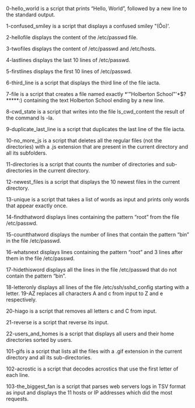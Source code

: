0-hello_world is a script that prints “Hello, World”, followed by a new line to the standard output.

1-confused_smiley is a script that displays a confused smiley "(Ôo)'.

2-hellofile displays the content of the /etc/passwd file.

3-twofiles displays the content of /etc/passwd and /etc/hosts.

4-lastlines displays the last 10 lines of /etc/passwd.

5-firstlines displays the first 10 lines of /etc/passwd.

6-third_line is a script that displays the third line of the file iacta.

7-file is a script that creates a file named exactly *\'"Holberton School"'\*$?*****:) containing the text Holberton School ending by a new line.

8-cwd_state is a script that writes into the file ls_cwd_content the result of the command ls -la.

9-duplicate_last_line is a script that duplicates the last line of the file iacta.

10-no_more_js is a script that deletes all the regular files (not the directories) with a .js extension that are present in the current directory and all its subfolders.

11-directories is a script that counts the number of directories and sub-directories in the current directory.

12-newest_files is a script that displays the 10 newest files in the current directory.

13-unique is a script that takes a list of words as input and prints only words that appear exactly once.

14-findthatword displays lines containing the pattern “root” from the file /etc/passwd.

15-countthatword displays the number of lines that contain the pattern “bin” in the file /etc/passwd.

16-whatsnext displays lines containing the pattern “root” and 3 lines after them in the file /etc/passwd.

17-hidethisword displays all the lines in the file /etc/passwd that do not contain the pattern “bin”.

18-letteronly displays all lines of the file /etc/ssh/sshd_config starting with a letter.
19-AZ replaces all characters A and c from input to Z and e respectively.

20-hiago is a script that removes all letters c and C from input.

21-reverse is a script that reverse its input.

22-users_and_homes is a script that displays all users and their home directories sorted by users.

101-gifs is a script that lists all the files with a .gif extension in the current directory and all its sub-directories.


102-acrostic is a script that decodes acrostics that use the first letter of each line.

103-the_biggest_fan is a script that parses web servers logs in TSV format as input and displays the 11 hosts or IP addresses which did the most requests.
